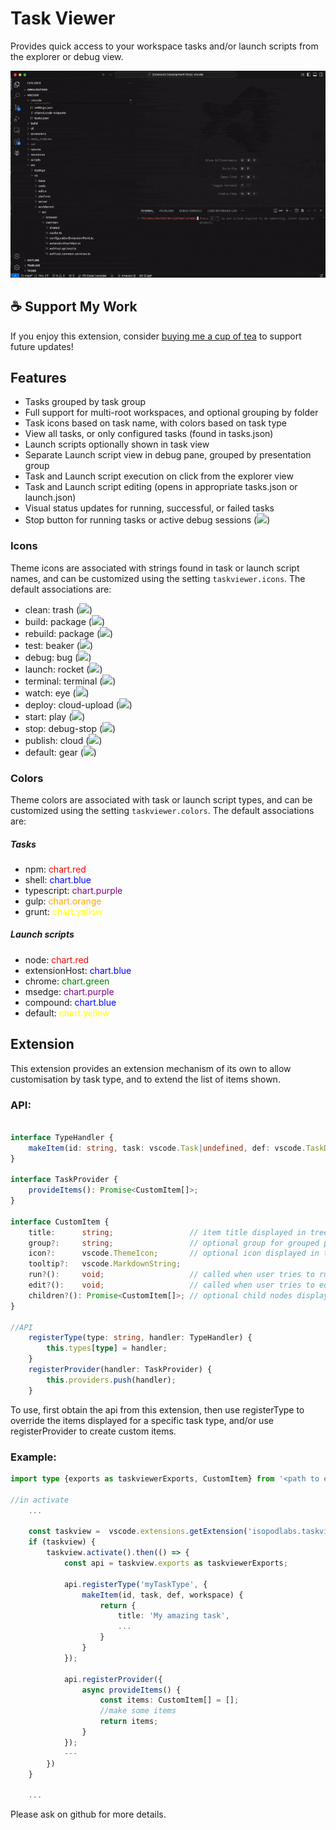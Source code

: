 # Task Viewer

Provides quick access to your workspace tasks and/or launch scripts from the explorer or debug view.

![View](https://raw.githubusercontent.com/adrianstephens/vscode-taskviewer/main/assets/recording.gif)

## ☕ Support My Work  
If you enjoy this extension, consider [buying me a cup of tea](https://coff.ee/adrianstephens) to support future updates!  

## Features

- Tasks grouped by task group
- Full support for multi-root workspaces, and optional grouping by folder
- Task icons based on task name, with colors based on task type
- View all tasks, or only configured tasks (found in tasks.json)
- Launch scripts optionally shown in task view
- Separate Launch script view in debug pane, grouped by presentation group
- Task and Launch script execution on click from the explorer view
- Task and Launch script editing (opens in appropriate tasks.json or launch.json)
- Visual status updates for running, successful, or failed tasks
- Stop button for running tasks or active debug sessions (<img src="https://raw.githubusercontent.com/adrianstephens/vscode-taskviewer/main/assets/icons/error.png"/>)

### Icons

Theme icons are associated with strings found in task or launch script names, and can be customized using the setting `taskviewer.icons`. The default associations are:
- clean:			trash			(<img src="https://raw.githubusercontent.com/adrianstephens/vscode-taskviewer/main/assets/icons/trash.png"/>)
- build: 			package 		(<img src="https://raw.githubusercontent.com/adrianstephens/vscode-taskviewer/main/assets/icons/package.png"/>)
- rebuild: 			package 		(<img src="https://raw.githubusercontent.com/adrianstephens/vscode-taskviewer/main/assets/icons/package.png"/>)
- test: 			beaker 			(<img src="https://raw.githubusercontent.com/adrianstephens/vscode-taskviewer/main/assets/icons/beaker.png"/>)
- debug: 			bug 			(<img src="https://raw.githubusercontent.com/adrianstephens/vscode-taskviewer/main/assets/icons/bug.png"/>)
- launch: 			rocket 			(<img src="https://raw.githubusercontent.com/adrianstephens/vscode-taskviewer/main/assets/icons/rocket.png"/>)
- terminal: 		terminal 		(<img src="https://raw.githubusercontent.com/adrianstephens/vscode-taskviewer/main/assets/icons/terminal.png"/>)
- watch: 			eye 			(<img src="https://raw.githubusercontent.com/adrianstephens/vscode-taskviewer/main/assets/icons/eye.png"/>)
- deploy: 			cloud-upload	(<img src="https://raw.githubusercontent.com/adrianstephens/vscode-taskviewer/main/assets/icons/cloud-upload.png"/>)
- start: 			play 			(<img src="https://raw.githubusercontent.com/adrianstephens/vscode-taskviewer/main/assets/icons/play.png"/>)
- stop: 			debug-stop 	    (<img src="https://raw.githubusercontent.com/adrianstephens/vscode-taskviewer/main/assets/icons/debug-stop.png"/>)
- publish: 			cloud 			(<img src="https://raw.githubusercontent.com/adrianstephens/vscode-taskviewer/main/assets/icons/cloud.png"/>)
- default: 			gear 			(<img src="https://raw.githubusercontent.com/adrianstephens/vscode-taskviewer/main/assets/icons/gear.png"/>)

### Colors
Theme colors are associated with task or launch script types, and can be customized using the setting `taskviewer.colors`. The default associations are:
##### Tasks
- npm: 				<span style="color: red;">chart.red</span>
- shell: 			<span style="color: blue;">chart.blue</span>
- typescript: 	    <span style="color: purple;">chart.purple</span>
- gulp: 			<span style="color: orange;">chart.orange</span>
- grunt: 			<span style="color: yellow;">chart.yellow</span>
##### Launch scripts
- node: 			<span style="color: red">chart.red</span>
- extensionHost:    <span style="color: blue">chart.blue</span>
- chrome:			<span style="color: green">chart.green</span>
- msedge:			<span style="color: purple">chart.purple</span>
- compound:			<span style="color: blue">chart.blue</span>
- default: 			<span style="color: yellow">chart.yellow</span>

## Extension
This extension provides an extension mechanism of its own to allow customisation by task type, and to extend the list of items shown.

### API:
````typescript

interface TypeHandler {
	makeItem(id: string, task: vscode.Task|undefined, def: vscode.TaskDefinition, workspace?: vscode.WorkspaceFolder): CustomItem | void;
}

interface TaskProvider {
	provideItems(): Promise<CustomItem[]>;
}

interface CustomItem {
	title:		string;					// item title displayed in tree
	group?:		string;					// optional group for grouped placement in tree
	icon?:		vscode.ThemeIcon;		// optional icon displayed in tree
	tooltip?:	vscode.MarkdownString;
	run?():		void;					// called when user tries to run this item
	edit?():	void;					// called when user tries to edit this item
	children?(): Promise<CustomItem[]>;	// optional child nodes displayed in tree
}

//API
	registerType(type: string, handler: TypeHandler) {
		this.types[type] = handler;
	}
	registerProvider(handler: TaskProvider) {
		this.providers.push(handler);
	}

````


To use, first obtain the api from this extension, then use registerType to override the items displayed for a specific task type, and/or use registerProvider to create custom items.

### Example:


````typescript
import type {exports as taskviewerExports, CustomItem} from '<path to extensions>/isopodlabs.taskview-0.5.1/out/extension';

//in activate
	...

	const taskview =  vscode.extensions.getExtension('isopodlabs.taskviewer');
	if (taskview) {
		taskview.activate().then(() => {
			const api = taskview.exports as taskviewerExports;

			api.registerType('myTaskType', {
				makeItem(id, task, def, workspace) {
					return {
						title: 'My amazing task',
						...
					}
				}
			});

			api.registerProvider({
				async provideItems() {
					const items: CustomItem[] = [];
					//make some items
					return items;
				}
			});
			---
		})
	}

	...
````

Please ask on github for more details.